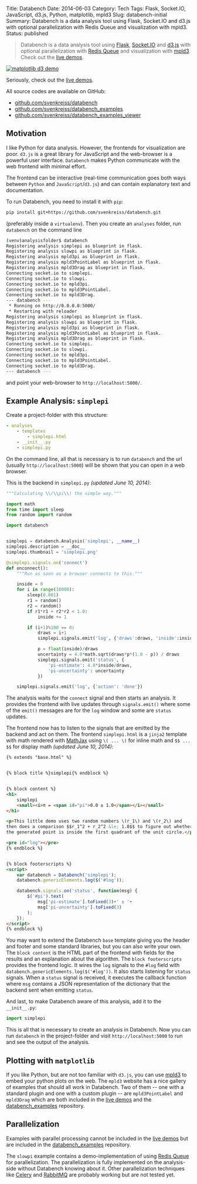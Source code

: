 Title: Databench
Date: 2014-06-03
Category: Tech
Tags: Flask, Socket.IO, JavaScript, d3.js, Python, matplotlib, mpld3
Slug: databench-initial
Summary: Databench is a data analysis tool using Flask, Socket.IO and d3.js with optional parallelization with Redis Queue and visualization with mpld3.
Status: published

> Databench is a data analysis tool using [Flask](http://flask.pocoo.org/), [Socket.IO](https://socket.io/) and [d3.js](https://d3js.org/) with optional parallelization with [Redis Queue](http://python-rq.org/) and visualization with [mpld3](http://mpld3.github.io/). Check out the [live demos](http://databench-examples.trivial.io).


[<img class="image-process-crisp top" alt="matplotlib d3 demo" src="/images/mpld3pi_demo_noframe.png" />](http://databench-examples.trivial.io)

Seriously, check out the [live demos](http://databench-examples.trivial.io).

All source codes are available on GitHub:

* [github.com/svenkreiss/databench](https://github.com/svenkreiss/databench)
* [github.com/svenkreiss/databench_examples](https://github.com/svenkreiss/databench_examples)
* [github.com/svenkreiss/databench_examples_viewer](https://github.com/svenkreiss/databench_examples_viewer)


## Motivation

I like Python for data analysis. However, the frontends for visualization are poor. `d3.js` is a great library for JavaScript and the web-browser is a powerful user interface. `Databench` makes Python communicate with the web frontend with minimal effort.

The frontend can be interactive (real-time communication goes both ways between `Python` and `JavaScript`/`d3.js`) and can contain explanatory text and documentation.

To run Databench, you need to install it with `pip`:

```bash
pip install git+https://github.com/svenkreiss/databench.git
```

(preferably inside a `virtualenv`). Then you create an `analyses` folder, run `databench` on the command line

```bash
(venv)analysisfolder$ databench
Registering analysis simplepi as blueprint in flask.
Registering analysis slowpi as blueprint in flask.
Registering analysis mpld3pi as blueprint in flask.
Registering analysis mpld3PointLabel as blueprint in flask.
Registering analysis mpld3Drag as blueprint in flask.
Connecting socket.io to simplepi.
Connecting socket.io to slowpi.
Connecting socket.io to mpld3pi.
Connecting socket.io to mpld3PointLabel.
Connecting socket.io to mpld3Drag.
--- databench ---
 * Running on http://0.0.0.0:5000/
 * Restarting with reloader
Registering analysis simplepi as blueprint in flask.
Registering analysis slowpi as blueprint in flask.
Registering analysis mpld3pi as blueprint in flask.
Registering analysis mpld3PointLabel as blueprint in flask.
Registering analysis mpld3Drag as blueprint in flask.
Connecting socket.io to simplepi.
Connecting socket.io to slowpi.
Connecting socket.io to mpld3pi.
Connecting socket.io to mpld3PointLabel.
Connecting socket.io to mpld3Drag.
--- databench ---
```

and point your web-browser to `http://localhost:5000/`.


## Example Analysis: `simplepi`

Create a project-folder with this structure:

```yaml
- analyses
    - templates
        - simplepi.html
    - __init__.py
    - simplepi.py
```


On the command line, all that is necessary is to run `databench` and the url (usually `http://localhost:5000`) will be shown that you can open in a web browser.

This is the backend in `simplepi.py` _(updated June 10, 2014)_:

```python
"""Calculating \\(\\pi\\) the simple way."""

import math
from time import sleep
from random import random

import databench


simplepi = databench.Analysis('simplepi', __name__)
simplepi.description = __doc__
simplepi.thumbnail = 'simplepi.png'

@simplepi.signals.on('connect')
def onconnect():
    """Run as soon as a browser connects to this."""

    inside = 0
    for i in range(10000):
        sleep(0.001)
        r1 = random()
        r2 = random()
        if r1*r1 + r2*r2 < 1.0:
            inside += 1

        if (i+1)%100 == 0:
            draws = i+1
            simplepi.signals.emit('log', {'draws':draws, 'inside':inside})

            p = float(inside)/draws
            uncertainty = 4.0*math.sqrt(draws*p*(1.0 - p)) / draws
            simplepi.signals.emit('status', {
                'pi-estimate': 4.0*inside/draws,
                'pi-uncertainty': uncertainty
            })

    simplepi.signals.emit('log', {'action': 'done'})
```

The analysis waits for the `connect` signal and then starts an analysis. It provides the frontend with live updates through `signals.emit()` where some of the `emit()` messages are for the `log` window and some are `status` updates.

The frontend now has to listen to the signals that are emitted by the backend and act on them. The frontend `simplepi.html` is a `jinja2` template with math rendered with [MathJax](https://www.mathjax.org/) using `\( ... \)` for inline math and `$$ ... $$` for display math _(updated June 10, 2014)_:

```html
{% extends "base.html" %}


{% block title %}simplepi{% endblock %}


{% block content %}
<h1>
    simplepi
    <small><i>π = <span id="pi">0.0 ± 1.0</span></i></small>
</h1>

<p>This little demo uses two random numbers \(r_1\) and \(r_2\) and
then does a comparison $$r_1^2 + r_2^2 &le; 1.0$$ to figure out whether
the generated point is inside the first quadrant of the unit circle.</p>

<pre id="log"></pre>
{% endblock %}


{% block footerscripts %}
<script>
    var databench = Databench('simplepi');
    databench.genericElements.log($('#log'));

    databench.signals.on('status', function(msg) {
        $('#pi').text(
            msg['pi-estimate'].toFixed(3)+' ± '+
            msg['pi-uncertainty'].toFixed(3)
        );
    });
</script>
{% endblock %}
```

You may want to extend the Databench `base` template giving you the header and footer and some standard libraries, but you can also write your own. The `block content` is the HTML part of the frontend with fields for the results and an explanation about the algorithm. The `block footerscripts` provides the frontend logic. It wires the `log` signals to the `#log` field with `databench.genericElements.log($('#log'))`. It also starts listening for `status` signals. When a `status` signal is received, it executes the callback function where `msg` contains a JSON representation of the dictionary that the backend sent when emitting `status`.

And last, to make Databench aware of this analysis, add it to the `__init__.py`:
```python
import simplepi
```

This is all that is necessary to create an analysis in Databench. Now you can run `databench` in the project-folder and visit `http://localhost:5000` to run and see the output of the analysis.


## Plotting with `matplotlib`

If you like Python, but are not too familiar with `d3.js`, you can use [mpld3](http://mpld3.github.io/) to embed your python plots on the web. The `mpld3` website has a nice gallery of examples that should all work in Databench. Two of them -- one with a standard plugin and one with a custom plugin -- are `mpld3PointLabel` and `mpld3Drag` which are both included in the [live demos](http://databench-examples.trivial.io) and the [databench_examples](https://github.com/svenkreiss/databench_examples) repository.


## Parallelization

Examples with parallel processing cannot be included in the [live demos](http://databench-examples.trivial.io) but are included in the [databench_examples](https://github.com/svenkreiss/databench_examples) repository.

The `slowpi` example contains a demo-implementation of using [Redis Queue]() for parallelization. The parallelization is fully implemented on the analysis-side without Databench knowing about it. Other parallelization techniques like [Celery](http://www.celeryproject.org/) and [RabbitMQ](http://www.rabbitmq.com/) are probably working but are not tested yet.
